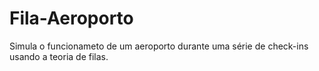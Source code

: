 # Fila-Aeroporto
 Simula o  funcionameto de um aeroporto durante uma série de check-ins usando a teoria de filas.

